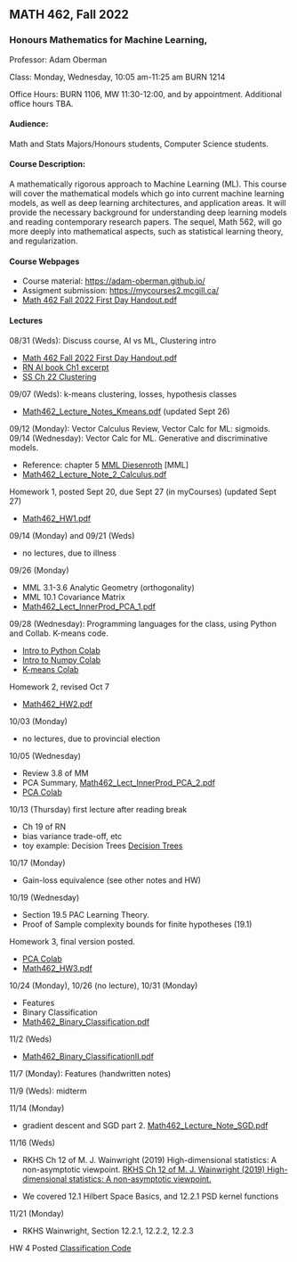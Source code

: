 ## MATH 462, Fall 2022
### Honours Mathematics for Machine Learning,

Professor: Adam Oberman

Class: Monday, Wednesday, 10:05 am-11:25 am BURN 1214

Office Hours: BURN 1106, MW 11:30-12:00, and by appointment. Additional office hours TBA.

#### Audience: 

Math and Stats Majors/Honours students, Computer Science students.

#### Course Description:

A mathematically rigorous approach to Machine Learning (ML).  This course will cover the mathematical models which go into current machine learning models, as well as deep learning architectures, and application areas.  It will provide the necessary background for   understanding deep learning models and reading contemporary research papers. The sequel, Math 562, will go more deeply into mathematical aspects, such as statistical learning theory, and regularization.   

#### Course Webpages

- Course material:  https://adam-oberman.github.io/  
- Assigment submission: https://mycourses2.mcgill.ca/ 
- [Math 462 Fall 2022 First Day Handout.pdf](https://adam-oberman.github.io/pdfs/Math462/Math.462.Fall.2022.First.Day.Handout.pdf)

#### Lectures
08/31 (Weds): Discuss course, AI vs ML, Clustering intro
  - [Math 462 Fall 2022 First Day Handout.pdf](https://adam-oberman.github.io/pdfs/Math462/Math.462.Fall.2022.First.Day.Handout.pdf)
  - [RN AI book Ch1 excerpt](https://adam-oberman.github.io/pdfs/Math462/RN.AI.book.Ch1.excerpt.pdf)
  - [SS Ch 22 Clustering](https://adam-oberman.github.io/pdfs/Math462/SS.Ch.22.pdf)
 
09/07 (Weds): k-means clustering, losses, hypothesis classes

- [Math462_Lecture_Notes_Kmeans.pdf](https://adam-oberman.github.io/pdfs/Math462/Math462_Lecture_Notes_Kmeans.pdf)  (updated Sept 26)


09/12 (Monday): Vector Calculus Review, Vector Calc for ML: sigmoids.
09/14 (Wednesday): Vector Calc for ML. Generative and discriminative models.
- Reference: chapter 5 [MML Diesenroth](https://mml-book.github.io/) [MML] 
- [Math462_Lecture_Note_2_Calculus.pdf](https://adam-oberman.github.io/pdfs/Math462/Math462_Lecture_Note_2_Calculus.pdf)

Homework 1, posted Sept 20, due Sept 27 (in myCourses)  (updated Sept 27)
- [Math462_HW1.pdf](https://adam-oberman.github.io/pdfs/Math462/Math462_HW1.pdf)

09/14 (Monday) and 09/21 (Weds)
- no lectures, due to illness

09/26 (Monday)
- MML 3.1-3.6 Analytic Geometry (orthogonality)
- MML 10.1 Covariance Matrix 
- [Math462_Lect_InnerProd_PCA_1.pdf](https://adam-oberman.github.io/pdfs/Math462/Math462_Lect_InnerProd_PCA_1.pdf)

09/28 (Wednesday): Programming languages for the class, using Python and Collab.  K-means code.
- [Intro to Python Colab](https://colab.research.google.com/drive/1i5JbthN7UX8N14IjYBMdBiPW5M44cQUt?usp=sharing)
- [Intro to Numpy Colab](https://colab.research.google.com/drive/17kradohn-30zmf_VvWHv2g0QguXeenIj?usp=sharing)
- [K-means Colab](https://colab.research.google.com/drive/1w_uBtxKdBcAIZN51qxtIh99mnUJ1SNiI)

Homework 2, revised Oct 7
- [Math462_HW2.pdf](https://adam-oberman.github.io/pdfs/Math462/Math462_HW2.pdf)

10/03 (Monday) 
- no lectures, due to provincial election

10/05 (Wednesday)
- Review 3.8 of MM
- PCA Summary, [Math462_Lect_InnerProd_PCA_2.pdf](https://adam-oberman.github.io/pdfs/Math462/Math462_Lect_InnerProd_PCA_2.pdf)
- [PCA Colab](https://colab.research.google.com/drive/1MjaWPqB9-sQSI9r_Egj9Cu1AhBX276eU?usp=sharing)

10/13 (Thursday) first lecture after reading break
- Ch 19 of RN
- bias variance trade-off, etc
- toy example: Decision Trees [Decision Trees](https://adam-oberman.github.io/pdfs/Math462/RN_Decision_trees.pdf)

10/17 (Monday)
- Gain-loss equivalence (see other notes and HW)

10/19 (Wednesday)
- Section 19.5 PAC Learning Theory.
- Proof of Sample complexity bounds for finite hypotheses (19.1)

Homework 3, final version posted.
- [PCA Colab](https://colab.research.google.com/drive/1MjaWPqB9-sQSI9r_Egj9Cu1AhBX276eU?usp=sharing)
- [Math462_HW3.pdf](https://adam-oberman.github.io/pdfs/Math462/Math462_HW3.pdf)

10/24 (Monday), 10/26 (no lecture), 10/31 (Monday)
- Features
- Binary Classification 
- [Math462_Binary_Classification.pdf](https://adam-oberman.github.io/pdfs/Math462/Math462_Binary_Classification.pdf)

11/2 (Weds)
- [Math462_Binary_ClassificationII.pdf](https://adam-oberman.github.io/pdfs/Math462/Math462_Binary_ClassificationII.pdf)

11/7 (Monday): Features (handwritten notes)

11/9 (Weds): midterm

11/14 (Monday)
- gradient descent and SGD part 2. [Math462_Lecture_Note_SGD.pdf](https://github.com/adam-oberman/adam-oberman.github.io/files/10058321/Math462_Lecture_Note_SGD.pdf)


11/16 (Weds) 
- RKHS Ch 12 of M. J. Wainwright (2019) High-dimensional statistics: A non-asymptotic viewpoint. [RKHS Ch 12 of M. J. Wainwright (2019) High-dimensional statistics: A non-asymptotic viewpoint.](https://www.cambridge.org/core/services/aop-cambridge-core/content/view/7592A2B68EBB6F57B0AD042F8E812BEB/9781108498029c12_383-415.pdf/reproducing_kernel_hilbert_spaces.pdf)

- We covered 12.1 Hilbert Space Basics, and 12.2.1 PSD kernel functions

11/21 (Monday)
- RKHS Wainwright, Section 12.2.1, 12.2.2, 12.2.3

HW 4 Posted
[Classification Code](https://colab.research.google.com/drive/1i9ep4yBvjAZwFOcO337w7weKhTlhfBQ6?usp=sharing)
